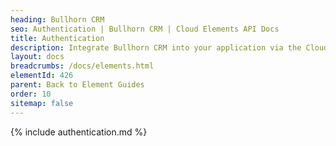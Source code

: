 ```yaml
---
heading: Bullhorn CRM
seo: Authentication | Bullhorn CRM | Cloud Elements API Docs
title: Authentication
description: Integrate Bullhorn CRM into your application via the Cloud Elements APIs.
layout: docs
breadcrumbs: /docs/elements.html
elementId: 426
parent: Back to Element Guides
order: 10
sitemap: false
---
```


{% include authentication.md %}
